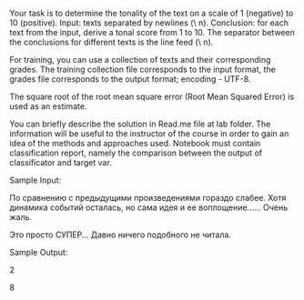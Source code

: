 Your task is to determine the tonality of the text on a scale of 1 (negative) to 10 (positive).
Input: texts separated by newlines (\ n).
Conclusion: for each text from the input, derive a tonal score from 1 to 10. The separator between the conclusions for different texts is the line feed (\ n).

For training, you can use a collection of texts and their corresponding grades. The training collection file corresponds to the input format, the grades file corresponds to the output format; encoding - UTF-8.

The square root of the root mean square error (Root Mean Squared Error) is used as an estimate.

You can briefly describe the solution in Read.me file at lab folder. The information will be useful to the instructor of the course in order to gain an idea of the methods and approaches used. Notebook must contain classification report, namely the comparison between the output of classificator and target var.


Sample Input:

По сравнению с предыдущими произведениями гораздо слабее. Хотя динамика событий осталась, но сама идея и ее воплощение...... Очень жаль.

Это просто СУПЕР... Давно ничего подобного не читала.

Sample Output:

2

8
